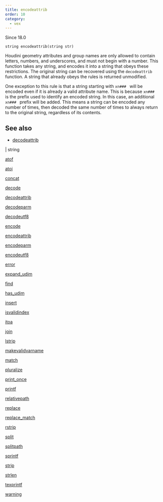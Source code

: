 ```yaml
---
title: encodeattrib
order: 10
category:
  - vex
---
```




Since 18.0

`string encodeattrib(string str)`

Houdini geometry attributes and group names are only allowed to contain
letters, numbers, and underscores, and must not begin with a number. This
function takes any string, and encodes it into a string that obeys these
restrictions. The original string can be recovered using the `decodeattrib`
function. A string that already obeys the rules is returned unmodified.

One exception to this rule is that a string starting with `xn### ` will be
encoded even if it is already a valid attribute name. This is because `xn### `
is the prefix used to identify an encoded string. In this case, an additional
`xn### ` prefix will be added. This means a string can be encoded any number of
times, then decoded the same number of times to always return to the original
string, regardless of its contents.



## See also

- [decodeattrib](decodeattrib.html)

|
string

[atof](atof.html)

[atoi](atoi.html)

[concat](concat.html)

[decode](decode.html)

[decodeattrib](decodeattrib.html)

[decodeparm](decodeparm.html)

[decodeutf8](decodeutf8.html)

[encode](encode.html)

[encodeattrib](encodeattrib.html)

[encodeparm](encodeparm.html)

[encodeutf8](encodeutf8.html)

[error](error.html)

[expand_udim](expand_udim.html)

[find](find.html)

[has_udim](has_udim.html)

[insert](insert.html)

[isvalidindex](isvalidindex.html)

[itoa](itoa.html)

[join](join.html)

[lstrip](lstrip.html)

[makevalidvarname](makevalidvarname.html)

[match](match.html)

[pluralize](pluralize.html)

[print_once](print_once.html)

[printf](printf.html)

[relativepath](relativepath.html)

[replace](replace.html)

[replace_match](replace_match.html)

[rstrip](rstrip.html)

[split](split.html)

[splitpath](splitpath.html)

[sprintf](sprintf.html)

[strip](strip.html)

[strlen](strlen.html)

[texprintf](texprintf.html)

[warning](warning.html)
